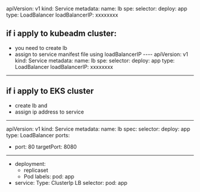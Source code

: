 apiVersion: v1
kind: Service
metadata: 
  name: lb 
spe: 
  selector: 
    deploy: app
  type: LoadBalancer 
  loadBalancerIP: xxxxxxxx

## if i apply to kubeadm cluster:
   * you need to create lb
   * assign to service manifest file using loadBalancerIP
    ----
apiVersion: v1
kind: Service
metadata: 
  name: lb 
spe: 
  selector: 
    deploy: app
  type: LoadBalancer 
  loadBalancerIP: xxxxxxxx 
----
## if i apply to EKS cluster 
  * create lb and 
  * assign ip address to service
----
apiVersion: v1
kind: Service
metadata: 
  name: lb 
spec: 
  selector: 
    deploy: app
  type: LoadBalancer
  ports:
  - port: 80
    targetPort: 8080
------


* deployment:
    * replicaset
    * Pod
       labels:
         pod: app
* service:
 Type:
   ClusterIp
   LB
  selector: 
      pod: app
   